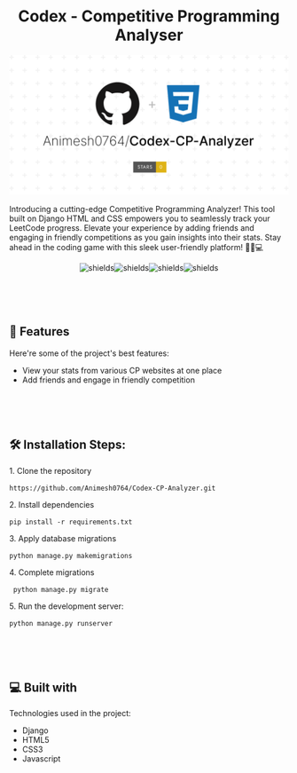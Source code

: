 <h1 align="center" id="title">Codex - Competitive Programming Analyser</h1>

<p align="center"><img src="/assets/Codex-CP-Analyzer.png" alt="project-image"></p>

<p id="description">Introducing a cutting-edge Competitive Programming Analyzer! This tool built on Django HTML and CSS empowers you to seamlessly track your LeetCode progress. Elevate your experience by adding friends and engaging in friendly competitions as you gain insights into their stats. Stay ahead in the coding game with this sleek user-friendly platform! 🚀🌐💻</p>

<p align="center"><img src="https://img.shields.io/badge/django-%238A2BE2" alt="shields"><img src="https://img.shields.io/badge/html-%23f5860f" alt="shields"><img src="https://img.shields.io/badge/css-%230f86f5" alt="shields"><img src="https://img.shields.io/badge/leetcode-%23f5e50f" alt="shields"></p>

  <br>
<br>
<br>
  
<h2>🧐 Features</h2>

Here're some of the project's best features:

*   View your stats from various CP websites at one place
*   Add friends and engage in friendly competition

<br>
<br>
<br>

<h2>🛠️ Installation Steps:</h2>

<p>1. Clone the repository</p>

```
https://github.com/Animesh0764/Codex-CP-Analyzer.git
```

<p>2. Install dependencies</p>

```
pip install -r requirements.txt
```

<p>3. Apply database migrations</p>

```
python manage.py makemigrations
```

<p>4. Complete migrations</p>

```
 python manage.py migrate
```

<p>5. Run the development server:</p>

```
python manage.py runserver
```
<br>
<br>
<br>
  
  
<h2>💻 Built with</h2>

Technologies used in the project:

*   Django
*   HTML5
*   CSS3
*   Javascript
